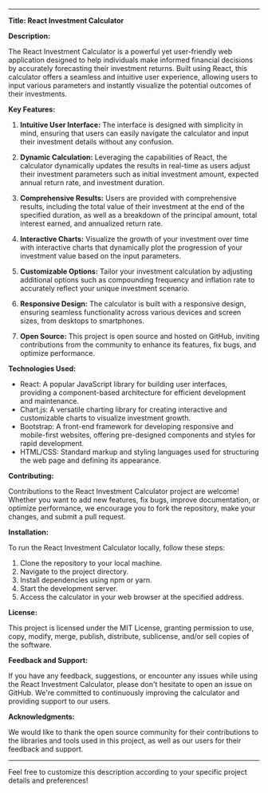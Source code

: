 

---

**Title: React Investment Calculator**

**Description:**

The React Investment Calculator is a powerful yet user-friendly web application designed to help individuals make informed financial decisions by accurately forecasting their investment returns. Built using React, this calculator offers a seamless and intuitive user experience, allowing users to input various parameters and instantly visualize the potential outcomes of their investments.

**Key Features:**

1. **Intuitive User Interface:** The interface is designed with simplicity in mind, ensuring that users can easily navigate the calculator and input their investment details without any confusion.

2. **Dynamic Calculation:** Leveraging the capabilities of React, the calculator dynamically updates the results in real-time as users adjust their investment parameters such as initial investment amount, expected annual return rate, and investment duration.

3. **Comprehensive Results:** Users are provided with comprehensive results, including the total value of their investment at the end of the specified duration, as well as a breakdown of the principal amount, total interest earned, and annualized return rate.

4. **Interactive Charts:** Visualize the growth of your investment over time with interactive charts that dynamically plot the progression of your investment value based on the input parameters.

5. **Customizable Options:** Tailor your investment calculation by adjusting additional options such as compounding frequency and inflation rate to accurately reflect your unique investment scenario.

6. **Responsive Design:** The calculator is built with a responsive design, ensuring seamless functionality across various devices and screen sizes, from desktops to smartphones.

7. **Open Source:** This project is open source and hosted on GitHub, inviting contributions from the community to enhance its features, fix bugs, and optimize performance.

**Technologies Used:**

- React: A popular JavaScript library for building user interfaces, providing a component-based architecture for efficient development and maintenance.
- Chart.js: A versatile charting library for creating interactive and customizable charts to visualize investment growth.
- Bootstrap: A front-end framework for developing responsive and mobile-first websites, offering pre-designed components and styles for rapid development.
- HTML/CSS: Standard markup and styling languages used for structuring the web page and defining its appearance.

**Contributing:**

Contributions to the React Investment Calculator project are welcome! Whether you want to add new features, fix bugs, improve documentation, or optimize performance, we encourage you to fork the repository, make your changes, and submit a pull request.

**Installation:**

To run the React Investment Calculator locally, follow these steps:

1. Clone the repository to your local machine.
2. Navigate to the project directory.
3. Install dependencies using npm or yarn.
4. Start the development server.
5. Access the calculator in your web browser at the specified address.

**License:**

This project is licensed under the MIT License, granting permission to use, copy, modify, merge, publish, distribute, sublicense, and/or sell copies of the software.

**Feedback and Support:**

If you have any feedback, suggestions, or encounter any issues while using the React Investment Calculator, please don't hesitate to open an issue on GitHub. We're committed to continuously improving the calculator and providing support to our users.

**Acknowledgments:**

We would like to thank the open source community for their contributions to the libraries and tools used in this project, as well as our users for their feedback and support.

---

Feel free to customize this description according to your specific project details and preferences!
